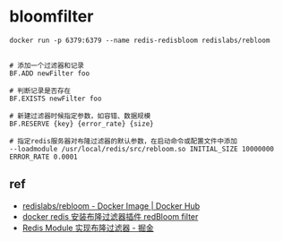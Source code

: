 # bloomfilter

`docker run -p 6379:6379 --name redis-redisbloom redislabs/rebloom`

```shell

# 添加一个过滤器和记录
BF.ADD newFilter foo

# 判断记录是否存在
BF.EXISTS newFilter foo

# 新建过滤器时候指定参数，如容错、数据规模
BF.RESERVE {key} {error_rate} {size}

# 指定redis服务器对布隆过滤器的默认参数，在启动命令或配置文件中添加
--loadmodule /usr/local/redis/src/rebloom.so INITIAL_SIZE 10000000 ERROR_RATE 0.0001

```



## ref

- [redislabs/rebloom - Docker Image | Docker Hub](https://hub.docker.com/r/redislabs/rebloom#launch-redisbloom-with-docker)
- [docker redis 安装布隆过滤器插件 redBloom filter](https://blog.csdn.net/qq_35425070/article/details/107880501)
- [Redis Module 实现布隆过滤器 - 掘金](https://juejin.im/post/5dcd53346fb9a0202d6ea387)